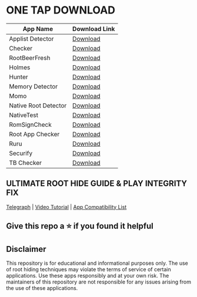 
# ONE TAP DOWNLOAD
| App Name              | Download Link                                                                    |
|-|-|
| Applist Detector      | [Download](https://raw.githubusercontent.com/TempMeow/RootDetectionApps/refs/heads/main/archive/Applist%20Detector%20v2.4.apk)                        |
| Checker               | [Download](https://raw.githubusercontent.com/TempMeow/RootDetectionApps/refs/heads/main/archive/Checker%20v1.0.9.apk)                         |
| RootBeerFresh         | [Download](https://raw.githubusercontent.com/TempMeow/RootDetectionApps/refs/heads/main/archive/Fresh.apk)                         |
| Holmes                | [Download](https://raw.githubusercontent.com/TempMeow/RootDetectionApps/refs/heads/main/archive/Holmes%20v1.3.apk)                         |
| Hunter                | [Download](https://raw.githubusercontent.com/TempMeow/RootDetectionApps/refs/heads/main/archive/Hunter%20v6.0.2.apk)                         |
| Memory Detector       | [Download](https://raw.githubusercontent.com/TempMeow/RootDetectionApps/refs/heads/main/archive/Memory%20Detector%20v2.1.0.apk)                         |
| Momo                  | [Download](https://raw.githubusercontent.com/TempMeow/RootDetectionApps/refs/heads/main/archive/Momo%20v4.4.1.apk)                         |
| Native Root Detector  | [Download](https://objects.githubusercontent.com/github-production-release-asset-2e65be/888529744/9fed8fdd-75c4-4f82-a5d1-ab96ed153b8f?X-Amz-Algorithm=AWS4-HMAC-SHA256&X-Amz-Credential=releaseassetproduction%2F20250103%2Fus-east-1%2Fs3%2Faws4_request&X-Amz-Date=20250103T093220Z&X-Amz-Expires=300&X-Amz-Signature=9a167878d4e9030b6bdd7faa36b26ec4e0692a3346a49fade73524ff150f398d&X-Amz-SignedHeaders=host&response-content-disposition=attachment%3B%20filename%3Dnative-root-detector-v6.5.9.apk&response-content-type=application%2Fvnd.android.package-archive)                         |
| NativeTest            | [Download](https://raw.githubusercontent.com/TempMeow/RootDetectionApps/refs/heads/main/archive/NativeTest%20v27.apk)                         |
| RomSignCheck          | [Download](https://raw.githubusercontent.com/TempMeow/RootDetectionApps/refs/heads/main/archive/RomSignCheck.apk)                         |
| Root App Checker      | [Download](https://raw.githubusercontent.com/TempMeow/RootDetectionApps/refs/heads/main/archive/Root%20App%20Checker%20v1.apk)                         |
| Ruru                  | [Download](https://raw.githubusercontent.com/TempMeow/RootDetectionApps/refs/heads/main/archive/Ruru%20v1.1.1.15.apk)                         |
| Securify              | [Download](https://raw.githubusercontent.com/TempMeow/RootDetectionApps/refs/heads/main/archive/Securify%20v1.3.0.apk)                         |
| TB Checker            | [Download](https://play.google.com/store/apps/details?id=krypton.tbsafetychecker&hl=en_IN&redirect=0)                         |

## ULTIMATE ROOT HIDE GUIDE & PLAY INTEGRITY FIX
[Telegraph](https://telegra.ph/Mona-11-29-3) | [Video Tutorial](https://youtu.be/Ylvl3AQgtM8?feature=shared) | [App Compatibility List](https://telegra.ph/APPS-WHICH-DOESNT-REQUIRE-STRONG-INTEGRITY-11-26)

## Give this repo a ⭐ if you found it helpful

## Disclaimer

This repository is for educational and informational purposes only. The use of root hiding techniques may violate the terms of service of certain applications. Use these apps responsibly and at your own risk. The maintainers of this repository are not responsible for any issues arising from the use of these applications.

